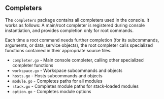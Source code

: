 ## Completers

The `completers` package contains all completers used in the console. It works as follows:
A main/root completer is registered during console instantiation, and provides completion only
for root commands.

Each time a root command needs further completion (for its subcommands, arguments, or data_service objects),
the root completer calls specialized functions contained in their appropriate source files.

* `completer.go`        - Main console completer, calling other specialized completer functions
* `workspace.go`        - Workspace subcommands and objects
* `hosts.go`            - Hosts subcommands and objects
* `module.go`           - Completes paths for all modules
* `stack.go`            - Completes module paths for stack-loaded modules
* `option.go`           - Completes module options
